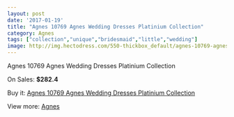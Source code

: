 ```yaml
---
layout: post
date: '2017-01-19'
title: "Agnes 10769 Agnes Wedding Dresses Platinium Collection"
category: Agnes
tags: ["collection","unique","bridesmaid","little","wedding"]
image: http://img.hectodress.com/550-thickbox_default/agnes-10769-agnes-wedding-dresses-platinium-collection.jpg
---
```

Agnes 10769 Agnes Wedding Dresses Platinium Collection

On Sales: **$282.4**
<a href="https://www.hectodress.com/agnes/351-agnes-10769-agnes-wedding-dresses-platinium-collection.html"><amp-img layout="responsive" width="600" height="600" src="//img.hectodress.com/550-thickbox_default/agnes-10769-agnes-wedding-dresses-platinium-collection.jpg" alt="Agnes 10769 Agnes Wedding Dresses Platinium Collection 0" /></a>

Buy it: [Agnes 10769 Agnes Wedding Dresses Platinium Collection](https://www.hectodress.com/agnes/351-agnes-10769-agnes-wedding-dresses-platinium-collection.html "Agnes 10769 Agnes Wedding Dresses Platinium Collection")

View more: [Agnes](https://www.hectodress.com/6-agnes "Agnes")